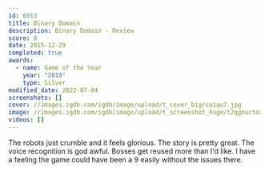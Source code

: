 ```yaml
---
id: 6913
title: Binary Domain
description: Binary Domain - Review
score: 8
date: 2015-12-29
completed: true
awards:
  - name: Game of the Year
    year: "2019"
    type: Silver
modified_date: 2022-07-04
screenshots: []
cover: //images.igdb.com/igdb/image/upload/t_cover_big/co1qu7.jpg
image: //images.igdb.com/igdb/image/upload/t_screenshot_huge/t2qgnuctnayd7biybkcj.jpg
videos: []
---
```

The robots just crumble and it feels glorious. The story is pretty great. The voice recognition is god awful. Bosses get reused more than I'd like. I have a feeling the game could have been a 9 easily without the issues there.
